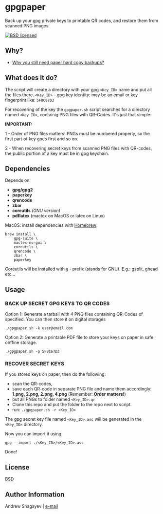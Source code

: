 # gpgpaper
Back up your gpg private keys to printable QR codes, and restore them from scanned PNG images.

[![BSD licensed][bsd-badge]][bsd-link]

## Why?
- [Why you still need paper hard copy backups?
][why-paper-backup]

## What does it do?

The script will create a directory with your gpg `<Key_ID>` name and put all the files there.
`<Key_ID>` - gpg key identity: may be an email or key fingerprint like: `5F8C67D3`

For recovering of the key the `gpgpaper.sh` script searches for a directory named `<Key_ID>`, containig PNG files with
QR-Codes. It's just that simple.

**IMPORTANT:**

1 - Order of PNG files matters! PNGs must be numbered properly, so the first part of key goes first and so on.

2 - When recovering secret keys from scanned PNG files with QR-codes, the public portion of a key must be in gpg
keychain.


## Dependencies
Depends on:

  - **gpg/gpg2**
  - **paperkey**
  - **qrencode**
  - **zbar**
  - **coreutils** *(GNU version)*
  - **pdflatex** (mactex on MacOS or latex on Linux)

MacOS: install dependencies with [Homebrew][homebrew]:

```
brew install \
	gpg-suite \
	mactex-no-gui \
	coreutils \
	qrencode \
	zbar \
	paperkey
```
Coreutils will be installed with `g` - prefix (stands for GNU). E.g.:  gsplit, ghead etc...

## Usage

### BACK UP SECRET GPG KEYS TO QR CODES

Option 1: Generate a tarball with 4 PNG files containing QR-Codes of specified. You can then store it on digital
storages

    ./gpgpaper.sh -k user@email.com


Option 2: Generate a printable PDF file to store your keys on paper in safe onffine storage.

    ./gpgpaper.sh -p 5F8C67D3


### RECOVER SECRET KEYS

If you stored keys on paper, then do the following:

 - scan the QR-codes,
 - save each QR-code in separate PNG file and name them accordingly:
    **1.png, 2.png, 2.png, 4.png** (Remember: **Order matters!**)
 - put all PNGs to folder named `<Key_ID>.qr`
 - Clone this repo and put the folder to the repo next to script.
 - run: `./gpgpaper.sh -r <Key_ID>`

The gpg secret key file named `<Key_ID>.asc` will be generated in the `<Key_ID>` directory.

Now you can import it using:

    gpg --import ./<Key_ID>/<Key_ID>.asc

Done!

## License

[BSD][bsd-link]

## Author Information

Andrew Shagayev | [e-mail](mailto:drewshg@gmail.com)

[bsd-badge]: https://img.shields.io/badge/license-BSD-blue.svg
[bsd-link]: https://raw.githubusercontent.com/drew1kun/gpgpaper/refs/heads/main/LICENSE
[homebrew]: http://brew.sh/
[why-paper-backup]: https://www.norpacpaper.com/blog/why-you-still-need-paper-hard-copy-backups